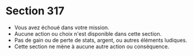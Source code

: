 # Section 317

- Vous avez échoué dans votre mission.  
- Aucune action ou choix n'est disponible dans cette section.  
- Pas de gain ou de perte de stats, argent, ou autres éléments ludiques.  
- Cette section ne mène à aucune autre action ou conséquence.
